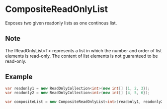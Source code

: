 ﻿# CompositeReadOnlyList

Exposes two given readonly lists as one continous list.

## Note
The IReadOnlyList\<T\> represents a list in which the number and order of list elements is read-only. The content of list elements is not guaranteed to be read-only.

## Example


```csharp
var readonly1 = new ReadOnlyCollection<int>(new int[] {1, 2, 3});
var readonly2 = new ReadOnlyCollection<int>(new int[] {4, 5, 6});

var compositeList = new CompositeReadOnlyList<int>(readonly1, readonly2);
``` 



